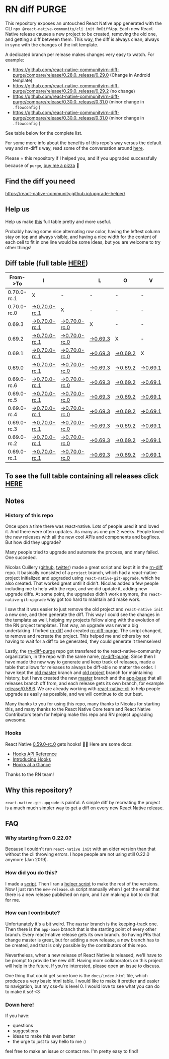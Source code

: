 # RN diff PURGE

This repository exposes an untouched React Native app generated with the CLI
`npx @react-native-community/cli init RnDiffApp`. Each new React Native release causes a new project to be created, removing the old one, and getting a diff between them. This way, the diff is always clean, always in sync with the changes of the init template.

A dedicated branch per release makes changes very easy
to watch. For example:

* https://github.com/react-native-community/rn-diff-purge/compare/release/0.28.0..release/0.29.0
(Change in Android template)
* https://github.com/react-native-community/rn-diff-purge/compare/release/0.29.0..release/0.29.2
(no change)
* https://github.com/react-native-community/rn-diff-purge/compare/release/0.30.0..release/0.31.0
(minor change in `.flowconfig` )
* https://github.com/react-native-community/rn-diff-purge/compare/release/0.30.0..release/0.31.0
(minor change in `.flowconfig` )

See table below for the complete list.

For some more info about the benefits of this repo's way versus the default way and rn-diff's way, read some of the conversation around [here](https://github.com/react-native-community/discussions-and-proposals/issues/68#issuecomment-452227478).

Please :star: this repository if I helped you, and if you upgraded successfully because of `purge`, [buy me a pizza](https://www.buymeacoffee.com/pvinis) :pizza:

## Find the diff you need
https://react-native-community.github.io/upgrade-helper/

## Help us
Help us make [this](https://react-native-community.github.io/rn-diff-purge) full table pretty and more useful.

Probably having some nice alternating row color, having the leftest column stay on top and always visible, and having a nice width for the content of each cell to fit in one line would be some ideas, but you are welcome to try other things!

## Diff table (full table [HERE](https://react-native-community.github.io/rn-diff-purge/))

| From->To    | I                                                                                                                         |                                                                                                                           | L                                                                                                               | O                                                                                                               | V                                                                                                               | E                                                                                                               |                                                                                                                           | D                                                                                                                         | I                                                                                                                         | F                                                                                                                         | F                                                                                                                         | S   |
| ----------- | ------------------------------------------------------------------------------------------------------------------------- | ------------------------------------------------------------------------------------------------------------------------- | --------------------------------------------------------------------------------------------------------------- | --------------------------------------------------------------------------------------------------------------- | --------------------------------------------------------------------------------------------------------------- | --------------------------------------------------------------------------------------------------------------- | ------------------------------------------------------------------------------------------------------------------------- | ------------------------------------------------------------------------------------------------------------------------- | ------------------------------------------------------------------------------------------------------------------------- | ------------------------------------------------------------------------------------------------------------------------- | ------------------------------------------------------------------------------------------------------------------------- | --- |
| 0.70.0-rc.1 | X                                                                                                                         | -                                                                                                                         | -                                                                                                               | -                                                                                                               | -                                                                                                               | -                                                                                                               | -                                                                                                                         | -                                                                                                                         | -                                                                                                                         | -                                                                                                                         | -                                                                                                                         | -   |
| 0.70.0-rc.0 | [->0.70.0-rc.1](https://github.com/react-native-community/rn-diff-purge/compare/release/0.70.0-rc.0..release/0.70.0-rc.1) | X                                                                                                                         | -                                                                                                               | -                                                                                                               | -                                                                                                               | -                                                                                                               | -                                                                                                                         | -                                                                                                                         | -                                                                                                                         | -                                                                                                                         | -                                                                                                                         | -   |
| 0.69.3      | [->0.70.0-rc.1](https://github.com/react-native-community/rn-diff-purge/compare/release/0.69.3..release/0.70.0-rc.1)      | [->0.70.0-rc.0](https://github.com/react-native-community/rn-diff-purge/compare/release/0.69.3..release/0.70.0-rc.0)      | X                                                                                                               | -                                                                                                               | -                                                                                                               | -                                                                                                               | -                                                                                                                         | -                                                                                                                         | -                                                                                                                         | -                                                                                                                         | -                                                                                                                         | -   |
| 0.69.2      | [->0.70.0-rc.1](https://github.com/react-native-community/rn-diff-purge/compare/release/0.69.2..release/0.70.0-rc.1)      | [->0.70.0-rc.0](https://github.com/react-native-community/rn-diff-purge/compare/release/0.69.2..release/0.70.0-rc.0)      | [->0.69.3](https://github.com/react-native-community/rn-diff-purge/compare/release/0.69.2..release/0.69.3)      | X                                                                                                               | -                                                                                                               | -                                                                                                               | -                                                                                                                         | -                                                                                                                         | -                                                                                                                         | -                                                                                                                         | -                                                                                                                         | -   |
| 0.69.1      | [->0.70.0-rc.1](https://github.com/react-native-community/rn-diff-purge/compare/release/0.69.1..release/0.70.0-rc.1)      | [->0.70.0-rc.0](https://github.com/react-native-community/rn-diff-purge/compare/release/0.69.1..release/0.70.0-rc.0)      | [->0.69.3](https://github.com/react-native-community/rn-diff-purge/compare/release/0.69.1..release/0.69.3)      | [->0.69.2](https://github.com/react-native-community/rn-diff-purge/compare/release/0.69.1..release/0.69.2)      | X                                                                                                               | -                                                                                                               | -                                                                                                                         | -                                                                                                                         | -                                                                                                                         | -                                                                                                                         | -                                                                                                                         | -   |
| 0.69.0      | [->0.70.0-rc.1](https://github.com/react-native-community/rn-diff-purge/compare/release/0.69.0..release/0.70.0-rc.1)      | [->0.70.0-rc.0](https://github.com/react-native-community/rn-diff-purge/compare/release/0.69.0..release/0.70.0-rc.0)      | [->0.69.3](https://github.com/react-native-community/rn-diff-purge/compare/release/0.69.0..release/0.69.3)      | [->0.69.2](https://github.com/react-native-community/rn-diff-purge/compare/release/0.69.0..release/0.69.2)      | [->0.69.1](https://github.com/react-native-community/rn-diff-purge/compare/release/0.69.0..release/0.69.1)      | X                                                                                                               | -                                                                                                                         | -                                                                                                                         | -                                                                                                                         | -                                                                                                                         | -                                                                                                                         | -   |
| 0.69.0-rc.6 | [->0.70.0-rc.1](https://github.com/react-native-community/rn-diff-purge/compare/release/0.69.0-rc.6..release/0.70.0-rc.1) | [->0.70.0-rc.0](https://github.com/react-native-community/rn-diff-purge/compare/release/0.69.0-rc.6..release/0.70.0-rc.0) | [->0.69.3](https://github.com/react-native-community/rn-diff-purge/compare/release/0.69.0-rc.6..release/0.69.3) | [->0.69.2](https://github.com/react-native-community/rn-diff-purge/compare/release/0.69.0-rc.6..release/0.69.2) | [->0.69.1](https://github.com/react-native-community/rn-diff-purge/compare/release/0.69.0-rc.6..release/0.69.1) | [->0.69.0](https://github.com/react-native-community/rn-diff-purge/compare/release/0.69.0-rc.6..release/0.69.0) | X                                                                                                                         | -                                                                                                                         | -                                                                                                                         | -                                                                                                                         | -                                                                                                                         | -   |
| 0.69.0-rc.5 | [->0.70.0-rc.1](https://github.com/react-native-community/rn-diff-purge/compare/release/0.69.0-rc.5..release/0.70.0-rc.1) | [->0.70.0-rc.0](https://github.com/react-native-community/rn-diff-purge/compare/release/0.69.0-rc.5..release/0.70.0-rc.0) | [->0.69.3](https://github.com/react-native-community/rn-diff-purge/compare/release/0.69.0-rc.5..release/0.69.3) | [->0.69.2](https://github.com/react-native-community/rn-diff-purge/compare/release/0.69.0-rc.5..release/0.69.2) | [->0.69.1](https://github.com/react-native-community/rn-diff-purge/compare/release/0.69.0-rc.5..release/0.69.1) | [->0.69.0](https://github.com/react-native-community/rn-diff-purge/compare/release/0.69.0-rc.5..release/0.69.0) | [->0.69.0-rc.6](https://github.com/react-native-community/rn-diff-purge/compare/release/0.69.0-rc.5..release/0.69.0-rc.6) | X                                                                                                                         | -                                                                                                                         | -                                                                                                                         | -                                                                                                                         | -   |
| 0.69.0-rc.4 | [->0.70.0-rc.1](https://github.com/react-native-community/rn-diff-purge/compare/release/0.69.0-rc.4..release/0.70.0-rc.1) | [->0.70.0-rc.0](https://github.com/react-native-community/rn-diff-purge/compare/release/0.69.0-rc.4..release/0.70.0-rc.0) | [->0.69.3](https://github.com/react-native-community/rn-diff-purge/compare/release/0.69.0-rc.4..release/0.69.3) | [->0.69.2](https://github.com/react-native-community/rn-diff-purge/compare/release/0.69.0-rc.4..release/0.69.2) | [->0.69.1](https://github.com/react-native-community/rn-diff-purge/compare/release/0.69.0-rc.4..release/0.69.1) | [->0.69.0](https://github.com/react-native-community/rn-diff-purge/compare/release/0.69.0-rc.4..release/0.69.0) | [->0.69.0-rc.6](https://github.com/react-native-community/rn-diff-purge/compare/release/0.69.0-rc.4..release/0.69.0-rc.6) | [->0.69.0-rc.5](https://github.com/react-native-community/rn-diff-purge/compare/release/0.69.0-rc.4..release/0.69.0-rc.5) | X                                                                                                                         | -                                                                                                                         | -                                                                                                                         | -   |
| 0.69.0-rc.3 | [->0.70.0-rc.1](https://github.com/react-native-community/rn-diff-purge/compare/release/0.69.0-rc.3..release/0.70.0-rc.1) | [->0.70.0-rc.0](https://github.com/react-native-community/rn-diff-purge/compare/release/0.69.0-rc.3..release/0.70.0-rc.0) | [->0.69.3](https://github.com/react-native-community/rn-diff-purge/compare/release/0.69.0-rc.3..release/0.69.3) | [->0.69.2](https://github.com/react-native-community/rn-diff-purge/compare/release/0.69.0-rc.3..release/0.69.2) | [->0.69.1](https://github.com/react-native-community/rn-diff-purge/compare/release/0.69.0-rc.3..release/0.69.1) | [->0.69.0](https://github.com/react-native-community/rn-diff-purge/compare/release/0.69.0-rc.3..release/0.69.0) | [->0.69.0-rc.6](https://github.com/react-native-community/rn-diff-purge/compare/release/0.69.0-rc.3..release/0.69.0-rc.6) | [->0.69.0-rc.5](https://github.com/react-native-community/rn-diff-purge/compare/release/0.69.0-rc.3..release/0.69.0-rc.5) | [->0.69.0-rc.4](https://github.com/react-native-community/rn-diff-purge/compare/release/0.69.0-rc.3..release/0.69.0-rc.4) | X                                                                                                                         | -                                                                                                                         | -   |
| 0.69.0-rc.2 | [->0.70.0-rc.1](https://github.com/react-native-community/rn-diff-purge/compare/release/0.69.0-rc.2..release/0.70.0-rc.1) | [->0.70.0-rc.0](https://github.com/react-native-community/rn-diff-purge/compare/release/0.69.0-rc.2..release/0.70.0-rc.0) | [->0.69.3](https://github.com/react-native-community/rn-diff-purge/compare/release/0.69.0-rc.2..release/0.69.3) | [->0.69.2](https://github.com/react-native-community/rn-diff-purge/compare/release/0.69.0-rc.2..release/0.69.2) | [->0.69.1](https://github.com/react-native-community/rn-diff-purge/compare/release/0.69.0-rc.2..release/0.69.1) | [->0.69.0](https://github.com/react-native-community/rn-diff-purge/compare/release/0.69.0-rc.2..release/0.69.0) | [->0.69.0-rc.6](https://github.com/react-native-community/rn-diff-purge/compare/release/0.69.0-rc.2..release/0.69.0-rc.6) | [->0.69.0-rc.5](https://github.com/react-native-community/rn-diff-purge/compare/release/0.69.0-rc.2..release/0.69.0-rc.5) | [->0.69.0-rc.4](https://github.com/react-native-community/rn-diff-purge/compare/release/0.69.0-rc.2..release/0.69.0-rc.4) | [->0.69.0-rc.3](https://github.com/react-native-community/rn-diff-purge/compare/release/0.69.0-rc.2..release/0.69.0-rc.3) | X                                                                                                                         | -   |
| 0.69.0-rc.1 | [->0.70.0-rc.1](https://github.com/react-native-community/rn-diff-purge/compare/release/0.69.0-rc.1..release/0.70.0-rc.1) | [->0.70.0-rc.0](https://github.com/react-native-community/rn-diff-purge/compare/release/0.69.0-rc.1..release/0.70.0-rc.0) | [->0.69.3](https://github.com/react-native-community/rn-diff-purge/compare/release/0.69.0-rc.1..release/0.69.3) | [->0.69.2](https://github.com/react-native-community/rn-diff-purge/compare/release/0.69.0-rc.1..release/0.69.2) | [->0.69.1](https://github.com/react-native-community/rn-diff-purge/compare/release/0.69.0-rc.1..release/0.69.1) | [->0.69.0](https://github.com/react-native-community/rn-diff-purge/compare/release/0.69.0-rc.1..release/0.69.0) | [->0.69.0-rc.6](https://github.com/react-native-community/rn-diff-purge/compare/release/0.69.0-rc.1..release/0.69.0-rc.6) | [->0.69.0-rc.5](https://github.com/react-native-community/rn-diff-purge/compare/release/0.69.0-rc.1..release/0.69.0-rc.5) | [->0.69.0-rc.4](https://github.com/react-native-community/rn-diff-purge/compare/release/0.69.0-rc.1..release/0.69.0-rc.4) | [->0.69.0-rc.3](https://github.com/react-native-community/rn-diff-purge/compare/release/0.69.0-rc.1..release/0.69.0-rc.3) | [->0.69.0-rc.2](https://github.com/react-native-community/rn-diff-purge/compare/release/0.69.0-rc.1..release/0.69.0-rc.2) | X   |

## To see the full table containing all releases click [HERE](https://react-native-community.github.io/rn-diff-purge/)

## Notes

### History of this repo

Once upon a time there was react-native. Lots of people used it and loved it. And there were often updates. As many as one per 2 weeks. People loved the new releases with all the new cool APIs and components and bugfixes. But how did they upgrade?

Many people tried to upgrade and automate the process, and many failed. One succeded.

Nicolas Cuillery ([github](https://github.com/ncuillery), [twitter](https://twitter.com/ncuillery)) made a great script and kept it in the [rn-diff](https://github.com/ncuillery/rn-diff) repo. It basically consisted of a `project` branch, which had a react-native project initialized and upgraded using `react-native-git-upgrade`, which he also created. That worked great until it didn't. Nicolas added a few people including me to help with the repo, and we did update it, adding new upgrade diffs. At some point, the upgrades didn't work anymore, the `react-native-git-upgrade` way got too hard to maintain and make work.

I saw that it was easier to just remove the old project and `react-native init` a new one, and then generate the diff. This way I could see the changes in the template as well, helping my projects follow along with the evolution of the RN project templates. That way, an upgrade was never a big undertaking. I forked [rn-diff](https://github.com/ncuillery/rn-diff) and created [rn-diff-purge](https://github.com/react-native-community/rn-diff-purge). The script changed, to remove and recreate the project. This helped me and others by not having to wait for a diff to be generated, they could generate it themselves!

Lastly, the [rn-diff-purge](https://github.com/react-native-community/rn-diff-purge) repo got transfered to the react-native-community organization, in the repo with the same name, [rn-diff-purge](https://github.com/react-native-community/rn-diff-purge). Since then I have made the new way to generate and keep track of releases, made a table that allows for releases to always be diff-able no matter the order. I have kept the [old master](https://github.com/react-native-community/rn-diff-purge/tree/old/master) branch and [old project](https://github.com/react-native-community/rn-diff-purge/tree/old/project) branch for maintaining history, but I have created the new [master](https://github.com/react-native-community/rn-diff-purge/tree/master) branch and the [app-base](https://github.com/react-native-community/rn-diff-purge/tree/app-base) that all releases branch off from, and each release gets its own branch, for example [release/0.58.6](https://github.com/react-native-community/rn-diff-purge/tree/release/0.58.6). We are already working with [react-native-cli](https://github.com/react-native-community/react-native-cli) to help people upgrade as easily as possible, and we will continue to do our best.

Many thanks to you for using this repo, many thanks to Nicolas for starting this, and many thanks to the React Native Core team and React Native Contributors team for helping make this repo and RN project upgrading awesome.

### Hooks
React Native [0.59.0-rc.0](https://github.com/react-native-community/rn-diff-purge#version-changes) gets hooks! 🎉🥳
Here are some docs:
- [Hooks API Reference](https://reactjs.org/docs/hooks-reference.html)
- [Introducing Hooks](https://reactjs.org/docs/hooks-intro.html)
- [Hooks at a Glance](https://reactjs.org/docs/hooks-overview.html)

Thanks to the RN team!

## Why this repository?
`react-native-git-upgrade` is painful. A simple diff by recreating the project is a much much simpler way to get a diff on every new React Native release.

## FAQ

### Why starting from 0.22.0?

Because I couldn't run `react-native init` with an older version than that without the cli throwing errors. I hope people are not using still 0.22.0 anymore (Jan 2019).

### How did you do this?

I made a [script](https://github.com/react-native-community/rn-diff-purge/blob/master/new-release.sh). Then I ran a [helper script](https://github.com/react-native-community/rn-diff-purge/blob/master/new-release.sh) to make the rest of the versions.
Now I just ran the `new-release.sh` script manually when I get the email that there is a new release published on npm, and I am making a bot to do that for me.

### How can I contribute?

Unfortunately it's a bit weird. The `master` branch is the keeping-track one. Then there is the `app-base` branch that is the starting point of every other branch. Every react-native release gets its own branch. So having PRs that change master is great, but for adding a new release, a new branch has to be created, and that is only possible by the contributors of this repo.

Nevertheless, when a new release of React Native is released, we'll have to be prompt to provide
the new diff. Having more collaborators on this project will help in the future. If you're interested, please open an issue to discuss.

One thing that could get some love is the `docs/index.html` file, which produces a very basic html table. I would like to make it prettier and easier to navigation, but my css-fu is level 0. I would love to see what you can do to make it so! <3

### Down here!

If you have:
- questions
- suggestions
- ideas to make this even better
- the urge to just to say hello to me :)

feel free to make an issue or contact me. I'm pretty easy to find!
